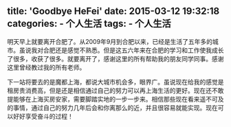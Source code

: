 title: 'Goodbye HeFei'
date: 2015-03-12 19:32:18
categories:
	- 个人生活
tags:
	- 个人生活
---

明天早上就要离开合肥了。从2009年9月到合肥以来，已经是生活了五年多的城市。虽说我对合肥还是感觉不熟悉。但是这五六年来在合肥的学习和工作使我成长了很多，收获了很多。<!--more-->就要离开了，感谢这里的所有帮助我的朋友同学同事。感谢这里曾经教过我的所有老师。

下一站将要去的是魔都上海，都说大城市机会多，眼界广。虽说现在给我的感觉是租房贵消费高，但是还是相信通过自己的努力可以再上海生活的更好。现在还不敢提能够在上海买房安家，需要脚踏实地的一步一步来。相信那些现在看来遥不可及的事情，通过自己的努力几年后会和你离那么的近，并且很容易就能实现。现在可以好好享受奋斗的过程！